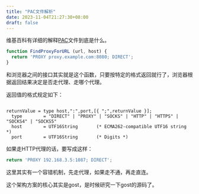 ```yaml
---
title: "PAC文件解析"
date: 2023-11-04T21:27:30+08:00
draft: false
---
```


维基百科有详细的解释[PAC](https://en.wikipedia.org/wiki/Proxy_auto-config)文件到底是什么。

```javascript
function FindProxyForURL (url, host) {
  return 'PROXY proxy.example.com:8080; DIRECT';
}
```
和浏览器之间的接口其实就是这个函数，只要按特定的格式返回就行了，浏览器根据返回结果决定是否走代理、走哪个代理。

返回值的格式规定如下：
```shell

returnValue = type host,":",port,[{ ";",returnValue }];
  type        = "DIRECT" | "PROXY" | "SOCKS" | "HTTP" | "HTTPS" | "SOCKS4" | "SOCKS5"
  host        = UTF16String       (* ECMA262-compatible UTF16 string *)
  port        = UTF16String       (* Digits *)
```

如果走HTTP代理的话，要写成这样：
```javascript
return 'PROXY 192.168.3.5:1087; DIRECT';
```
这里其实有一个容错机制，先走代理，如果走不通，再走直连。

这个架构方案的核心其实是gost，是时候研究一下gost的源码了。